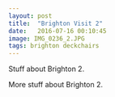 ```yaml
---
layout: post
title:  "Brighton Visit 2"
date:   2016-07-16 00:10:45
image: IMG_0236_2.JPG
tags: brighton deckchairs
---
```

Stuff about Brighton 2.

More stuff about Brighton 2.
